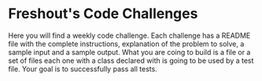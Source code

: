 Freshout's Code Challenges
==========================

Here you will find a weekly code challenge. Each challenge has a README file with the complete instructions,
explanation of the problem to solve, a sample input and a sample output.
What you are coing to build is a file or a set of files each one with a class declared with is going to be
used by a test file. Your goal is to successfully pass all tests.

